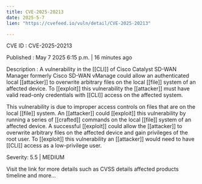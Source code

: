 ```yaml
---
title: CVE-2025-20213
date: 2025-5-7
lien: "https://cvefeed.io/vuln/detail/CVE-2025-20213"

---
```


CVE ID : CVE-2025-20213

Published :  May 7
2025
6:15 p.m. | 16 minutes ago

Description : A vulnerability in the  [[CLI]] of Cisco Catalyst SD-WAN Manager
formerly Cisco SD-WAN vManage
could allow an authenticated
local  [[attacker]] to overwrite arbitrary files on the local  [[file]] system of an affected device. To  [[exploit]] this vulnerability
the  [[attacker]] must have valid read-only credentials with  [[CLI]] access on the affected system.

This vulnerability is due to improper access controls on files that are on the local  [[file]] system. An  [[attacker]] could  [[exploit]] this vulnerability by running a series of  [[crafted]] commands on the local  [[file]] system of an affected device. A successful  [[exploit]] could allow the  [[attacker]] to overwrite arbitrary files on the affected device and gain privileges of the root user. To  [[exploit]] this vulnerability
an  [[attacker]] would need to have  [[CLI]] access as a low-privilege user.

Severity: 5.5 | MEDIUM

Visit the link for more details
such as CVSS details
affected products
timeline
and more...
